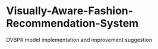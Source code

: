 # Visually-Aware-Fashion-Recommendation-System
DVBPR model implementation and improvement suggestion
